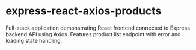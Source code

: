 # express-react-axios-products
Full-stack application demonstrating React frontend connected to Express backend API using Axios. Features product list endpoint with error and loading state handling.
